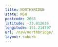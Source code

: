 ```yaml
---
title: NORTHBRIDGE
state: NSW
postcode: 2063
latitude: -33.812636
longitude: 151.214797
url: /nsw/northbridge/
layout: suburb
---
```

